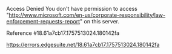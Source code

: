 Access Denied
You don't have permission to access "http://www.microsoft.com/en-us/corporate-responsibility/law-enforcement-requests-report" on this server.

Reference #18.61a7cb17.1757513024.180142fa

https://errors.edgesuite.net/18.61a7cb17.1757513024.180142fa